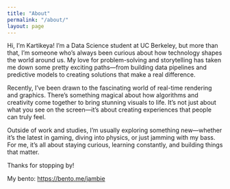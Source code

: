 ```yaml
---
title: "About"
permalink: "/about/"
layout: page
---
```


Hi, I’m Kartikeya! I’m a Data Science student at UC Berkeley, but more than that, I’m someone who’s always been curious about how technology shapes the world around us. My love for problem-solving and storytelling has taken me down some pretty exciting paths—from building data pipelines and predictive models to creating solutions that make a real difference.

Recently, I’ve been drawn to the fascinating world of real-time rendering and graphics. There’s something magical about how algorithms and creativity come together to bring stunning visuals to life. It’s not just about what you see on the screen—it’s about creating experiences that people can truly feel.

Outside of work and studies, I’m usually exploring something new—whether it’s the latest in gaming, diving into physics, or just jamming with my bass. For me, it’s all about staying curious, learning constantly, and building things that matter.

Thanks for stopping by!

My bento: https://bento.me/jambie